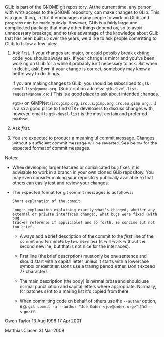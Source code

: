 GLib is part of the GNOME git repository. At the current time, any
person with write access to the GNOME repository, can make changes to
GLib. This is a good thing, in that it encourages many people to work
on GLib, and progress can be made quickly. However, GLib is a fairly
large and complicated package that many other things depend on, so to
avoid unnecessary breakage, and to take advantage of the knowledge
about GLib that has been built up over the years, we'd like to ask
people committing to GLib to follow a few rules:

1. Ask first. If your changes are major, or could possibly break existing
   code, you should always ask. If your change is minor and you've
   been working on GLib for a while it probably isn't necessary
   to ask. But when in doubt, ask. Even if your change is correct,
   somebody may know a better way to do things.

   If you are making changes to GLib, you should be subscribed
   to `gtk-devel-list@gnome.org`. (Subscription address:
   `gtk-devel-list-request@gnome.org`.) This is a good place to ask
   about intended changes.

   `#gtk+` on GIMPNet (`irc.gimp.org`, `irc.us.gimp.org`, `irc.eu.gimp.org`, …)
   is also a good place to find GTK+ developers to discuss changes with,
   however, email to `gtk-devel-list` is the most certain and preferred
   method.

2. Ask _first_.

3. You are expected to produce a meaningful commit message.
   Changes without a sufficient commit message will be reverted. See below for
   the expected format of commit messages.

Notes:

* When developing larger features or complicated bug fixes, it is
  advisable to work in a branch in your own cloned GLib repository.
  You may even consider making your repository publically available
  so that others can easily test and review your changes.

* The expected format for git commit messages is as follows:

  ```
  Short explanation of the commit

  Longer explanation explaining exactly what's changed, whether any
  external or private interfaces changed, what bugs were fixed (with bug
  tracker reference if applicable) and so forth. Be concise but not too brief.
  ```

  - Always add a brief description of the commit to the _first_ line of
    the commit and terminate by two newlines (it will work without the
    second newline, but that is not nice for the interfaces).

  - First line (the brief description) must only be one sentence and
    should start with a capital letter unless it starts with a lowercase
    symbol or identifier. Don't use a trailing period either. Don't exceed
    72 characters.

  - The main description (the body) is normal prose and should use normal
    punctuation and capital letters where appropriate. Normally, for patches
    sent to a mailing list it's copied from there.

  - When committing code on behalf of others use the `--author` option, e.g.
    `git commit -a --author "Joe Coder <joe@coder.org>"` and `--signoff`.


Owen Taylor
13 Aug 1998
17 Apr 2001

Matthias Clasen
31 Mar 2009
